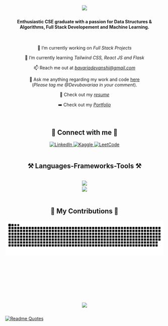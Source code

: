 
<h1 align="center">
    <img src="https://readme-typing-svg.herokuapp.com/?font=Righteous&size=35&center=true&vCenter=true&width=500&height=70&duration=4000&lines=Hi+There!+👋;+I'm+Devanshi+Bavaria!;" />
</h1>
<h4 align="center">Enthusiastic CSE graduate with a passion for Data Structures & Algorithms, Full Stack Developement and Machine Learning.</h4>

<br/>
<div align="center">
    
🔭 I’m currently working on *Full Stack Projects*

🌱 I’m currently learning *Tailwind CSS, React JS and Flask*

📫 Reach me out at *bavariadevanshi@gmail.com*

💬 Ask me anything regarding my work and code [here](https://github.com/Devubavariaa/Devubavariaa/issues)<br>   (*Please tag me @Devubavariaa in your comment*).

📄 Check out my [*resume*](https://drive.google.com/file/d/1U8PllaW8kW9PURHCj67gb7kD-GmlFlSz/view?usp=sharing)

➡️ Check out my [*Portfolio*](https://devubavariaa.github.io/PORTFOLIO/)

</div>

<br/>
<h2 align="center">🔗 Connect with me 🔗</h2>

<div align="center">
  <a href="https://www.linkedin.com/in/devanshi-bavaria-2a1488231/">
    <img src="https://raw.githubusercontent.com/rahuldkjain/github-profile-readme-generator/master/src/images/icons/Social/linked-in-alt.svg" alt="LinkedIn" height="30" width="40" />
  </a>
  <a href="https://www.kaggle.com/devanshibavaria">
    <img src="https://raw.githubusercontent.com/rahuldkjain/github-profile-readme-generator/master/src/images/icons/Social/kaggle.svg" alt="Kaggle" height="30" width="40" />
  </a>
  <a href="https://leetcode.com/u/devuubavaria/">
    <img src="https://raw.githubusercontent.com/rahuldkjain/github-profile-readme-generator/master/src/images/icons/Social/leet-code.svg" alt="LeetCode" height="30" width="40" />
  </a>
</div>

<br/>
<h2 align="center">⚒️ Languages-Frameworks-Tools ⚒️</h2>
<br/>
<div align="center">
    <img src="https://skillicons.dev/icons?i=react,html,css,vscode,github" /><br>
    <img src="https://skillicons.dev/icons?i=nodejs,python,javascript,typescript,express,firebase,mongodb,c,java,dotnet,mysql,flask,cpp" /><br>
</div>

<br/>

<div align="center">
  <h2>🐍 My Contributions 🐍</h2>

  <img alt="snake eating my contributions" src="https://raw.githubusercontent.com/Devubavariaa/Devubavariaa/output/github-contribution-grid-snake.svg" />
  
  <br/><br/><br/>
</div>

<br/>

<h1 align="center">
    <img src="https://readme-typing-svg.herokuapp.com/?font=Righteous&size=35&center=true&vCenter=true&width=500&height=70&duration=4000&lines=Thank+You!+👋;" />
</h1>

[![Readme Quotes](https://quotes-github-readme.vercel.app/api?type=horizontal&theme=dark)](https://github.com/piyushsuthar/github-readme-quotes)

